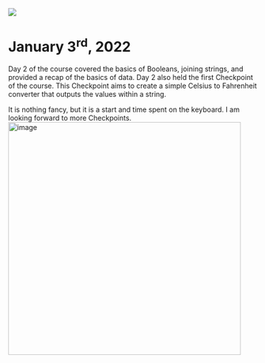 <img src="https://cdn.dopl3r.com//media/memes_files/inches-centimeters-0-celsjus-kelvin-fahrchheit-celsius-all-shouting-eihnf.jpg" />
     
# January 3<sup>rd</sup>, 2022
Day 2 of the course covered the basics of Booleans, joining strings, and provided a recap of the basics of data.
Day 2 also held the first Checkpoint of the course. This Checkpoint aims to create a simple Celsius to Fahrenheit converter that outputs the values within a string.

It is nothing fancy, but it is a start and time spent on the keyboard. I am looking forward to more Checkpoints.
<img width="470" alt="image" src="https://user-images.githubusercontent.com/25600329/147994835-220dd3d5-65aa-4f11-b412-e09160d105ca.png">
